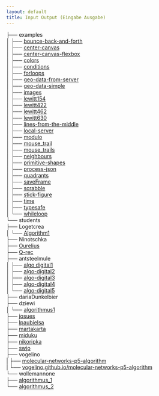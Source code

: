 ```yaml
---
layout: default
title: Input Output (Eingabe Ausgabe)
---
```


├── examples     
│   ├── [bounce-back-and-forth](examples/bounce-back-and-forth/)   
│   ├── [center-canvas](examples/center-canvas/)   
│   ├── [center-canvas-flexbox](examples/center-canvas-flexbox/)   
│   ├── [colors](examples/colors/)   
│   ├── [conditions](examples/conditions/)   
│   ├── [forloops](examples/forloops/)   
│   ├── [geo-data-from-server](examples/geo-data-from-server/)   
│   ├── [geo-data-simple](examples/geo-data-simple/)   
│   ├── [images](examples/images/)   
│   ├── [lewitt154](examples/lewitt154/)  
│   ├── [lewitt422](examples/lewitt422/)  
│   ├── [lewitt462](examples/lewitt462/)  
│   ├── [lewitt630](examples/lewitt630/)  
│   ├── [lines-from-the-middle](examples/lines-from-the-middle/)   
│   ├── [local-server](examples/local-server)  
│   ├── [modulo](examples/modulo/)   
│   ├── [mouse_trail](examples/mouse_trail)  
│   ├── [mouse_trails](examples/mouse_trails)  
│   ├── [neighbours](examples/neighbours/)   
│   ├── [primitive-shapes](examples/primitive-shapes/)  
│   ├── [process-json](examples/process-json)  
│   ├── [quadrants](examples/quadrants/)   
│   ├── [saveFrame](examples/saveFrame)   
│   ├── [scrabble](examples/scrabble)  
│   ├── [stick-figure](examples/stick-figure)   
│   ├── [time](examples/time)   
│   ├── [typesafe](examples/typesafe)   
│   └── [whileloop](examples/whileloop)   
└── students   
    ├── Logetcrea   
    │   └── [Algorithm1](students/Logetcrea/Algorithm1)   
    ├── Ninotschka   
    ├── [Ourelius](students/Ourelius)   
    ├── [Q-rec](students/Q-rec)   
    ├── antsteelmule   
    │   ├── [algo digital1](students/antsteelmule/algo-digital1)   
    │   ├── [algo-digital2](students/antsteelmule/algo-digital2)   
    │   ├── [algo-digital3](students/antsteelmule/algo-digital3)   
    │   ├── [algo-digital4](students/antsteelmule/algo-digital4)   
    │   └── [algo-digital5](students/antsteelmule/algo-digital5)   
    ├── dariaDunkelbier   
    ├── dziewi   
    │   └── [algorithmus1](students/dziewi/algorithmus1)   
    ├── [josues](students/josues)   
    ├── [lpaubielsa](students/lpaubielsa)   
    ├── [martakarta](students/martakarta)   
    ├── [miduku](students/miduku)   
    ├── [nikoripka](students/nikoripka)   
    ├── [swjo](students/swjo)   
    ├── vogelino   
    |   ├── [molecular-networks-p5-algorithm](https://github.com/vogelino/molecular-networks-p5-algorithm)    
    |   └── [vogelino.github.io/molecular-networks-p5-algorithm](http://vogelino.github.io/molecular-networks-p5-algorithm/)    
    └── wollemannone   
        ├── [algorithmus_1](students/wollemannone/algorithmus_1)   
        └── [algorithmus_2](students/wollemannone/algorithmus_2)   